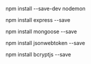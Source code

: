 npm install --save-dev nodemon 

npm install express --save

npm install mongoose --save

npm install jsonwebtoken --save

npm install bcryptjs --save

